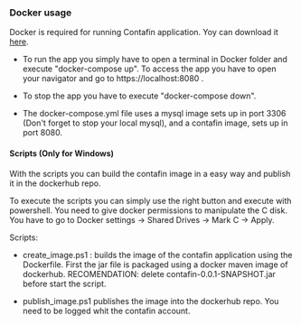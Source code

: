 ### Docker usage
Docker is required for running Contafin application. Yoy can download it [here](https://docs.docker.com/install/#supported-platforms). 

- To run the app you simply have to open a terminal in Docker folder and execute "docker-compose up".
To access the app you have to open your navigator and go to https://localhost:8080 .

- To stop the app you have to execute "docker-compose down".

- The docker-compose.yml file uses a mysql image sets up in port 3306 (Don't forget to stop your local mysql), and a contafin image, sets up in port 8080.


#### Scripts (Only for Windows)
With the scripts you can build the contafin image in a easy way and publish it in the dockerhub repo.

To execute the scripts you can simply use the right button and execute with powershell. You need to give docker 
permissions to manipulate the C disk. You have to go to Docker settings -> Shared Drives -> Mark C -> Apply.

Scripts:

- create_image.ps1 : builds the image of the contafin application using the Dockerfile. First the jar file is packaged using a docker maven image of dockerhub. RECOMENDATION: delete contafin-0.0.1-SNAPSHOT.jar before start the script.

- publish_image.ps1 publishes the image into the dockerhub repo. You need to be logged whit the contafin account.



